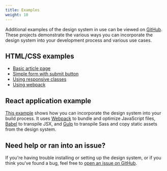 ```yaml
---
title: Examples
weight: 10
---
```


Additional examples of the design system in use can be viewed on [GitHub](https://github.com/CMSgov/design-system). These projects demonstrate the various ways you can incorporate the design system into your development process and various use cases.

## HTML/CSS examples
- [Basic article page](https://github.com/CMSgov/design-system/tree/master/examples/article)
- [Simple form with submit button](https://github.com/CMSgov/design-system/tree/master/examples/form)
- [Using responsive classes](https://github.com/CMSgov/design-system/tree/master/examples/responsive)
- [Using webpack](https://github.com/CMSgov/design-system/tree/master/examples/webpack-demo)

## React application example
[This example](https://github.com/CMSgov/design-system/tree/master/examples/react-app) shows how you can incorporate the design system into your build process. It uses [Webpack](https://webpack.js.org) to bundle and optimize JavaScript files, [Babel](https://babeljs.io/) to transpile JSX, and [Gulp](http://gulpjs.com/) to transpile Sass and copy static assets from the design system.

## Need help or ran into an issue?

If you're having trouble installing or setting up the design system, or if you think you've found a bug, feel free to [open an issue on GitHub](https://github.com/CMSgov/design-system/tree/master/examples).
